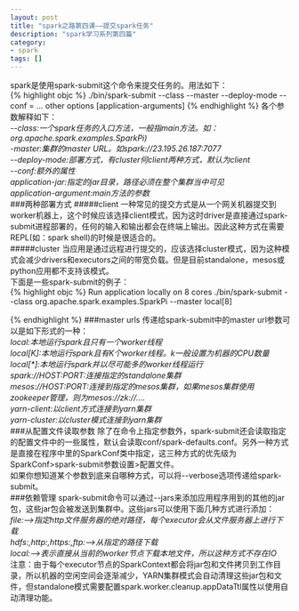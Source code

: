 ```yaml
---
layout: post
title: "spark之路第四课——提交spark任务"
description: "spark学习系列第四篇"
category: 
- spark
tags: []
---
```



spark是使用spark-submit这个命令来提交任务的。用法如下：</br>
{% highlight objc %}
./bin/spark-submit 
  --class <main-class>
  --master <master-url> 
  --deploy-mode <deploy-mode> 
  --conf <key>=<value> 
  ...  other options
  <application-jar> 
  [application-arguments]
{% endhighlight %}
各个参数解释如下：</br>
*--class:一个spark任务的入口方法，一般指main方法。如：org.apache.spark.examples.SparkPi)*</br>
*-master:集群的master URL。如spark://23.195.26.187:7077*</br>
*--deploy-mode:部署方式，有cluster何client两种方式，默认为client*</br>
*--conf:额外的属性*</br>
*application-jar:指定的jar目录，路径必须在整个集群当中可见*</br>
*application-argument:main方法的参数*</br>
###两种部署方式
#####client
一种常见的提交方式是从一个网关机器提交到worker机器上，这个时候应该选择client模式，因为这时driver是直接通过spark-submit进程部署的，任何的输入和输出都会在终端上输出。因此这种方式在需要REPL(如：spark shell)的时候是很适合的。</br>
#####cluster
当应用是通过远程进行提交的，应该选择cluster模式，因为这种模式会减少drivers和executors之间的带宽负载。但是目前standalone，mesos或python应用都不支持该模式。</br>
下面是一些spark-submit的例子：</br>
{% highlight objc %}
 Run application locally on 8 cores
./bin/spark-submit 
  --class org.apache.spark.examples.SparkPi 
  --master local[8] 
  
{% endhighlight %}
###master urls
传递给spark-submit中的master url参数可以是如下形式的一种：</br>
*local:本地运行spark且只有一个worker线程*</br>
*local[K]:本地运行spark且有K个worker线程。k一般设置为机器的CPU数量*</br>
*local[\*]:本地运行spark并以尽可能多的worker线程运行*</br>
*spark://HOST:PORT:连接指定的standalone集群*</br>
*mesos://HOST:PORT:连接到指定的mesos集群，如果mesos集群使用zookeeper管理，则为mesos://zk://....*</br>
*yarn-client:以client方式连接到yarn集群*</br>
*yarn-cluster:以cluster模式连接到yarn集群*</br>
###从配置文件读取参数
除了在命令上指定参数外，spark-submit还会读取指定的配置文件中的一些属性，默认会读取conf/spark-defaults.conf。另外一种方式是直接在程序中里的SparkConf类中指定，这三种方式的优先级为SparkConf>spark-submit参数设置>配置文件。</br>
如果你想知道某个参数到底来自哪种方式，可以将--verbose选项传递给spark-submit。</br>
###依赖管理
spark-submit命令可以通过--jars来添加应用程序用到的其他的jar包，这些jar包会被发送到集群中。这些jars可以使用下面几种方式进行添加：</br>
*file:——>指定http文件服务器的绝对路径，每个executor会从文件服务器上进行下载*</br>
*hdfs:,http:,https:,ftp:——>从指定的路径下载*</br>
*local:——>表示直接从当前的worker节点下载本地文件，所以这种方式不存在IO*</br>
注意：由于每个executor节点的SparkContext都会将jar包和文件拷贝到工作目录，所以机器的空闲空间会逐渐减少，YARN集群模式会自动清理这些jar包和文件，但standalone模式需要配置spark.worker.cleanup.appDataTtl属性以使用自动清理功能。